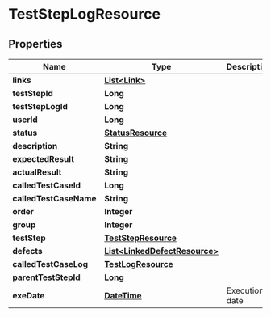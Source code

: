 
# TestStepLogResource

## Properties
Name | Type | Description | Notes
------------ | ------------- | ------------- | -------------
**links** | [**List&lt;Link&gt;**](Link.md) |  |  [optional]
**testStepId** | **Long** |  |  [optional]
**testStepLogId** | **Long** |  |  [optional]
**userId** | **Long** |  |  [optional]
**status** | [**StatusResource**](StatusResource.md) |  |  [optional]
**description** | **String** |  |  [optional]
**expectedResult** | **String** |  |  [optional]
**actualResult** | **String** |  |  [optional]
**calledTestCaseId** | **Long** |  |  [optional]
**calledTestCaseName** | **String** |  |  [optional]
**order** | **Integer** |  |  [optional]
**group** | **Integer** |  |  [optional]
**testStep** | [**TestStepResource**](TestStepResource.md) |  |  [optional]
**defects** | [**List&lt;LinkedDefectResource&gt;**](LinkedDefectResource.md) |  |  [optional]
**calledTestCaseLog** | [**TestLogResource**](TestLogResource.md) |  |  [optional]
**parentTestStepId** | **Long** |  |  [optional]
**exeDate** | [**DateTime**](DateTime.md) | Execution date |  [optional]



